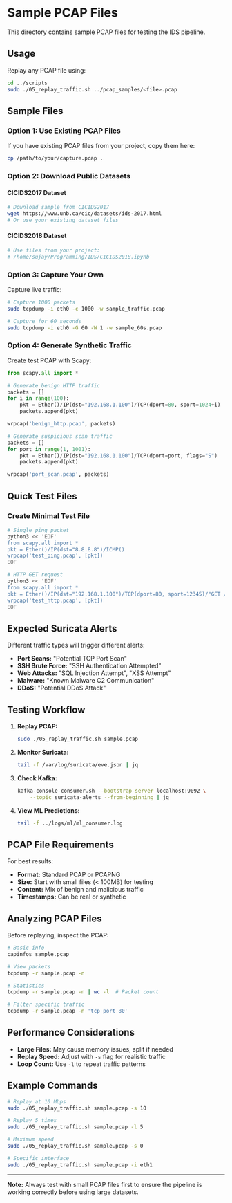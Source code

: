 # Sample PCAP Files

This directory contains sample PCAP files for testing the IDS pipeline.

## Usage

Replay any PCAP file using:

```bash
cd ../scripts
sudo ./05_replay_traffic.sh ../pcap_samples/<file>.pcap
```

## Sample Files

### Option 1: Use Existing PCAP Files

If you have existing PCAP files from your project, copy them here:

```bash
cp /path/to/your/capture.pcap .
```

### Option 2: Download Public Datasets

#### CICIDS2017 Dataset
```bash
# Download sample from CICIDS2017
wget https://www.unb.ca/cic/datasets/ids-2017.html
# Or use your existing dataset files
```

#### CICIDS2018 Dataset
```bash
# Use files from your project:
# /home/sujay/Programming/IDS/CICIDS2018.ipynb
```

### Option 3: Capture Your Own

Capture live traffic:

```bash
# Capture 1000 packets
sudo tcpdump -i eth0 -c 1000 -w sample_traffic.pcap

# Capture for 60 seconds
sudo tcpdump -i eth0 -G 60 -W 1 -w sample_60s.pcap
```

### Option 4: Generate Synthetic Traffic

Create test PCAP with Scapy:

```python
from scapy.all import *

# Generate benign HTTP traffic
packets = []
for i in range(100):
    pkt = Ether()/IP(dst="192.168.1.100")/TCP(dport=80, sport=1024+i)
    packets.append(pkt)

wrpcap('benign_http.pcap', packets)

# Generate suspicious scan traffic
packets = []
for port in range(1, 1001):
    pkt = Ether()/IP(dst="192.168.1.100")/TCP(dport=port, flags="S")
    packets.append(pkt)

wrpcap('port_scan.pcap', packets)
```

## Quick Test Files

### Create Minimal Test File

```bash
# Single ping packet
python3 << 'EOF'
from scapy.all import *
pkt = Ether()/IP(dst="8.8.8.8")/ICMP()
wrpcap('test_ping.pcap', [pkt])
EOF

# HTTP GET request
python3 << 'EOF'
from scapy.all import *
pkt = Ether()/IP(dst="192.168.1.100")/TCP(dport=80, sport=12345)/"GET / HTTP/1.1\r\nHost: example.com\r\n\r\n"
wrpcap('test_http.pcap', [pkt])
EOF
```

## Expected Suricata Alerts

Different traffic types will trigger different alerts:

- **Port Scans:** "Potential TCP Port Scan"
- **SSH Brute Force:** "SSH Authentication Attempted"
- **Web Attacks:** "SQL Injection Attempt", "XSS Attempt"
- **Malware:** "Known Malware C2 Communication"
- **DDoS:** "Potential DDoS Attack"

## Testing Workflow

1. **Replay PCAP:**
   ```bash
   sudo ./05_replay_traffic.sh sample.pcap
   ```

2. **Monitor Suricata:**
   ```bash
   tail -f /var/log/suricata/eve.json | jq
   ```

3. **Check Kafka:**
   ```bash
   kafka-console-consumer.sh --bootstrap-server localhost:9092 \
       --topic suricata-alerts --from-beginning | jq
   ```

4. **View ML Predictions:**
   ```bash
   tail -f ../logs/ml/ml_consumer.log
   ```

## PCAP File Requirements

For best results:
- **Format:** Standard PCAP or PCAPNG
- **Size:** Start with small files (< 100MB) for testing
- **Content:** Mix of benign and malicious traffic
- **Timestamps:** Can be real or synthetic

## Analyzing PCAP Files

Before replaying, inspect the PCAP:

```bash
# Basic info
capinfos sample.pcap

# View packets
tcpdump -r sample.pcap -n

# Statistics
tcpdump -r sample.pcap -n | wc -l  # Packet count

# Filter specific traffic
tcpdump -r sample.pcap -n 'tcp port 80'
```

## Performance Considerations

- **Large Files:** May cause memory issues, split if needed
- **Replay Speed:** Adjust with `-s` flag for realistic traffic
- **Loop Count:** Use `-l` to repeat traffic patterns

## Example Commands

```bash
# Replay at 10 Mbps
sudo ./05_replay_traffic.sh sample.pcap -s 10

# Replay 5 times
sudo ./05_replay_traffic.sh sample.pcap -l 5

# Maximum speed
sudo ./05_replay_traffic.sh sample.pcap -s 0

# Specific interface
sudo ./05_replay_traffic.sh sample.pcap -i eth1
```

---

**Note:** Always test with small PCAP files first to ensure the pipeline is working correctly before using large datasets.
